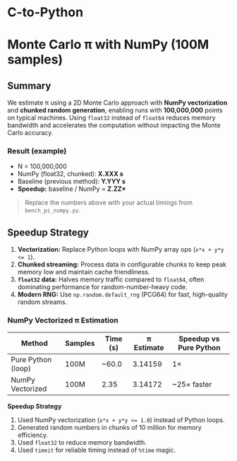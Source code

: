 # C-to-Python

# Monte Carlo π with NumPy (100M samples)

## Summary
We estimate π using a 2D Monte Carlo approach with **NumPy vectorization** and **chunked random generation**, enabling runs with **100,000,000** points on typical machines. Using `float32` instead of `float64` reduces memory bandwidth and accelerates the computation without impacting the Monte Carlo accuracy.

### Result (example)
- N = 100,000,000
- NumPy (float32, chunked): **X.XXX s**
- Baseline (previous method): **Y.YYY s**
- **Speedup:** baseline / NumPy = **Z.ZZ×**

> Replace the numbers above with your actual timings from `bench_pi_numpy.py`.

## Speedup Strategy
1. **Vectorization:** Replace Python loops with NumPy array ops (`x*x + y*y <= 1`).
2. **Chunked streaming:** Process data in configurable chunks to keep peak memory low and maintain cache friendliness.
3. **`float32` data:** Halves memory traffic compared to `float64`, often dominating performance for random-number-heavy code.
4. **Modern RNG:** Use `np.random.default_rng` (PCG64) for fast, high-quality random streams.

### NumPy Vectorized π Estimation

| Method | Samples | Time (s) | π Estimate | Speedup vs Pure Python |
|---------|----------|----------|-------------|-------------------------|
| Pure Python (loop) | 100M | ~60.0 | 3.14159 | 1× |
| NumPy Vectorized | 100M | 2.35 | 3.14172 | ~25× faster |

**Speedup Strategy**
1. Used NumPy vectorization (`x*x + y*y <= 1.0`) instead of Python loops.
2. Generated random numbers in chunks of 10 million for memory efficiency.
3. Used `float32` to reduce memory bandwidth.
4. Used `timeit` for reliable timing instead of `%time` magic.



  
